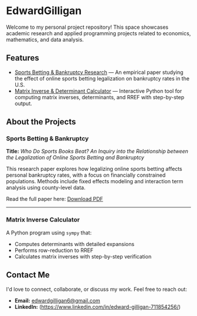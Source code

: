 # EdwardGilligan

Welcome to my personal project repository! This space showcases academic research and applied programming projects related to economics, mathematics, and data analysis.

## Features

- [Sports Betting & Bankruptcy Research](Who%20Do%20Sports%20Books%20Beat%20(1).pdf) — An empirical paper studying the effect of online sports betting legalization on bankruptcy rates in the U.S.
- [Matrix Inverse & Determinant Calculator](matrixinvdetrrefcalc.py) — Interactive Python tool for computing matrix inverses, determinants, and RREF with step-by-step output.

##  About the Projects

###  Sports Betting & Bankruptcy

**Title:** *Who Do Sports Books Beat? An Inquiry into the Relationship between the Legalization of Online Sports Betting and Bankruptcy*  

This research paper explores how legalizing online sports betting affects personal bankruptcy rates, with a focus on financially constrained populations. Methods include fixed effects modeling and interaction term analysis using county-level data.

Read the full paper here: [Download PDF](Who%20Do%20Sports%20Books%20Beat%20(1).pdf)

---

###  Matrix Inverse Calculator

A Python program using `sympy` that:

- Computes determinants with detailed expansions  
- Performs row-reduction to RREF  
- Calculates matrix inverses with step-by-step verification  

## Contact Me

I'd love to connect, collaborate, or discuss my work. Feel free to reach out:

- **Email:** [edwardgilligan6@gmail.com](mailto:edwardgilligan6@gmail.com)  
- **LinkedIn:** (https://www.linkedin.com/in/edward-gilligan-711854256/) 

